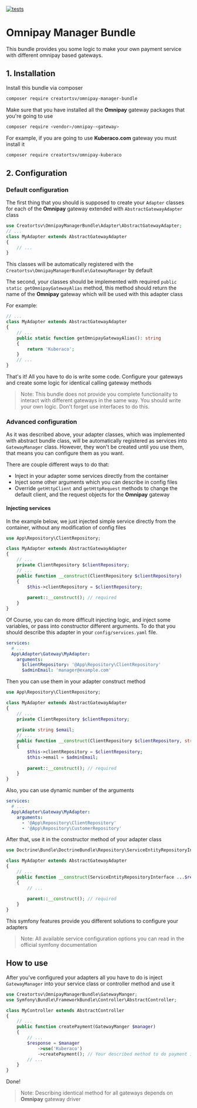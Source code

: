 [![tests](https://github.com/creatortsv/omnipay-manager-bundle/actions/workflows/php.yml/badge.svg?branch=main)](https://github.com/creatortsv/omnipay-manager-bundle/actions/workflows/php.yml)

# Omnipay Manager Bundle

This bundle provides you some logic to make your own payment service with different omnipay based gateways.

## 1. Installation
Install this bundle via composer
```bash
composer require creatortsv/omnipay-manager-bundle
```
Make sure that you have installed all the **Omnipay** gateway packages that you're going to use
```bash
composer require <vendor>/omnipay-<gateway>
```
For example, if you are going to use **Kuberaco.com** gateway you must install it
```bash
composer require creatortsv/omnipay-kuberaco
```

## 2. Configuration
### Default configuration
The first thing that you should is supposed to create your ```Adapter``` classes for each of the **Omnipay** gateway extended with ```AbstractGatewayAdapter``` class
```php
use Creatortsv\OmnipayManagerBundle\Adapter\AbstractGatewayAdapter;
// ...
class MyAdapter extends AbstractGatewayAdapter
{
    // ...
}
```
This classes will be automatically registered with the ```Creatortsv\OmnipayManagerBundle\GatewayManager``` by default

The second, your classes should be implemented with required ```public static getOmnipayGatewayAlias``` method, this method should return the name of the **Omnipay** gateway which will be used with this adapter class

For example:
```php
// ...
class MyAdapter extends AbstractGatewayAdapter
{
    // ...
    public static function getOmnipayGatewayAlias(): string
    {
        return 'Kuberaco';
    }
    // ...
}
```
That's it! All you have to do is write some code. Configure your gateways and create some logic for identical calling gateway methods 

> Note: This bundle does not provide you complete functionality to interact with different gateways in the same way. You should write your own logic. Don't forget use interfaces to do this.

### Advanced configuration
As it was described above, your adapter classes, which was implemented with abstract bundle class, will be automatically registered as services into ```GatewayManager``` class.
However, they won't be created until you use them, that means you can configure them as you want.

There are couple different ways to do that:

- Inject in your adapter some services directly from the container
- Inject some other arguments which you can describe in config files
- Override ```getHttpClient``` and ```getHttpRequest``` methods to change the default client, and the request objects for the **Omnipay** gateway

#### Injecting services
In the example below, we just injected simple service directly from the container, without any modification of config files
```php
use App\Repository\ClientRepository;

class MyAdapter extends AbstractGatewayAdapter
{
    // ...
    private ClientRepository $clientRepository;
    // ...
    public function __construct(ClientRepository $clientRepository)
    {
        $this->clientRepository = $clientRepository;
    
        parent::__construct(); // required
    }
}
```
Of Course, you can do more difficult injecting logic, and inject some variables, or pass into constructor different arguments.
To do that you should describe this adapter in your ```config/services.yaml``` file.
```yaml
services:
  # ...
  App\Adapter\Gateway\MyAdapter:
    arguments:
      $clientRepository: '@App\Repository\ClientRepository'
      $adminEmail: 'manager@example.com'
```
Then you can use them in your adapter construct method
```php
use App\Repository\ClientRepository;

class MyAdapter extends AbstractGatewayAdapter
{
    // ...
    private ClientRepository $clientRepository;
    
    private string $email;
    // ...
    public function __construct(ClientRepository $clientRepository, string $adminEmail)
    {
        $this->clientRepository = $clientRepository;
        $this->email = $adminEmail;
    
        parent::__construct(); // required
    }
}
```
Also, you can use dynamic number of the arguments
```yaml
services:
  # ...
  App\Adapter\Gateway\MyAdapter:
    arguments:
      - '@App\Repository\ClientRepository'
      - '@App\Repository\CustomerRepository'
```
After that, use it in the constructor method of your adapter class
```php
use Doctrine\Bundle\DoctrineBundle\Repository\ServiceEntityRepositoryInterface;

class MyAdapter extends AbstractGatewayAdapter
{
    // ...
    public function __construct(ServiceEntityRepositoryInterface ...$repositories)
    {
        // ...
    
        parent::__construct(); // required
    }
}
```
This symfony features provide you different solutions to configure your adapters

> Note: All available service configuration options you can read in the official symfony documentation

## How to use
After you've configured your adapters all you have to do is inject ```GatewayManager``` into your service class or controller method and use it
```php
use Creatortsv\OmnipayManagerBundle\GatewayManger;
use Symfony\Bundle\FrameworkBundle\Controller\AbstractController;

class MyController extends AbstractController
{
    // ...
    public function createPayment(GatewayManger $manager)
    {
        // ...
        $response = $manager
            ->use('Kuberaco')
            ->createPayment(); // Your described method to do payment in the same way for different gateways
        // ...
    }
}
```
Done!

> Note: Describing identical method for all gateways depends on **Omnipay** gateway driver
